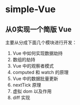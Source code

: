 # simple-Vue

## 从0实现一个简版 Vue

主要从分成下面几个模块进行开发：

1. Vue 中如何实现数据劫持
2. 数组的劫持
3. Vue 中的观察者模式
4. computed 和 watch 的原理
5. Vue 中的数据批量更新
6. nextTick 原理
7. 虚拟 dom 以及作用
8. diff 实现

